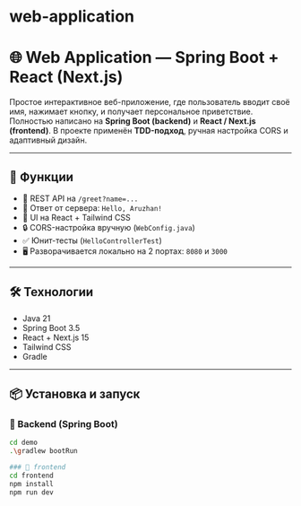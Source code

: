 ﻿# web-application

# 🌐 Web Application — Spring Boot + React (Next.js)

Простое интерактивное веб-приложение, где пользователь вводит своё имя, нажимает кнопку, и получает персональное приветствие.  
Полностью написано на **Spring Boot (backend)** и **React / Next.js (frontend)**. В проекте применён **TDD-подход**, ручная настройка CORS и адаптивный дизайн.

---

## 🚀 Функции

- 🔁 REST API на `/greet?name=...`
- 💬 Ответ от сервера: `Hello, Aruzhan!`
- 🎨 UI на React + Tailwind CSS
- 🔒 CORS-настройка вручную (`WebConfig.java`)
- ✅ Юнит-тесты (`HelloControllerTest`)
- 🖥 Разворачивается локально на 2 портах: `8080` и `3000`

---

## 🛠 Технологии

- Java 21
- Spring Boot 3.5
- React + Next.js 15
- Tailwind CSS
- Gradle

---

## 📦 Установка и запуск

### 🔧 Backend (Spring Boot)

```bash
cd demo
.\gradlew bootRun

### 🔧 frontend
cd frontend
npm install
npm run dev

